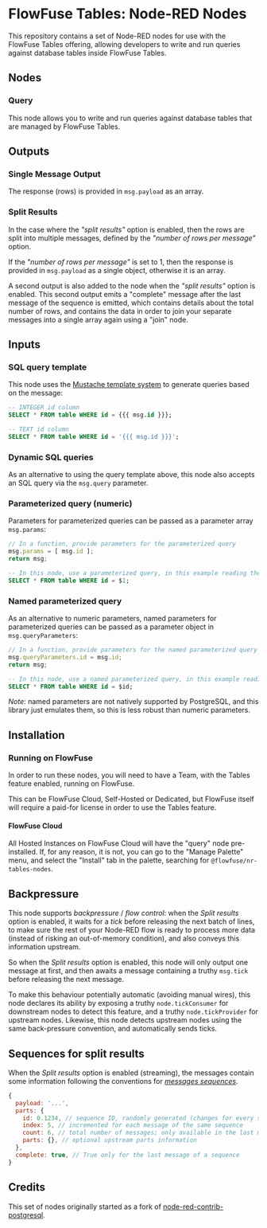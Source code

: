 # FlowFuse Tables: Node-RED Nodes

This repository contains a set of Node-RED nodes for use with the FlowFuse Tables offering, allowing developers to write and run queries against database tables inside FlowFuse Tables.

## Nodes

### Query

This node allows you to write and run queries against database tables that are managed by FlowFuse Tables.

## Outputs

### Single Message Output

The response (rows) is provided in `msg.payload` as an array.

### Split Results

In the case where the _"split results"_ option is enabled, then the rows are split
into multiple messages, defined by the _"number of rows per message"_ option.

If the _"number of rows per message"_ is set to 1, then the response is provided in
`msg.payload` as a single object, otherwise it is an array.

A second output is also added to the node when the _"split results"_ option is enabled.
This second output emits a "complete" message after the last message of the sequence is emitted,
which contains details about the total number of rows, and contains the data in order to join your
separate messages into a single array again using a "join" node.

## Inputs

### SQL query template

This node uses the [Mustache template system](https://github.com/janl/mustache.js) to generate queries based on the message:

```sql
-- INTEGER id column
SELECT * FROM table WHERE id = {{{ msg.id }}};

-- TEXT id column
SELECT * FROM table WHERE id = '{{{ msg.id }}}';
```

### Dynamic SQL queries

As an alternative to using the query template above, this node also accepts an SQL query via the `msg.query` parameter.

### Parameterized query (numeric)

Parameters for parameterized queries can be passed as a parameter array `msg.params`:

```js
// In a function, provide parameters for the parameterized query
msg.params = [ msg.id ];
return msg;
```

```sql
-- In this node, use a parameterized query, in this example reading the 1st parameter
SELECT * FROM table WHERE id = $1;
```

### Named parameterized query

As an alternative to numeric parameters, named parameters for parameterized queries can be passed as a parameter object in `msg.queryParameters`:

```js
// In a function, provide parameters for the named parameterized query
msg.queryParameters.id = msg.id;
return msg;
```

```sql
-- In this node, use a named parameterized query, in this example reading the "id" parameter
SELECT * FROM table WHERE id = $id;
```

*Note*: named parameters are not natively supported by PostgreSQL, and this library just emulates them,
so this is less robust than numeric parameters.


## Installation

### Running on FlowFuse

In order to run these nodes, you will need to have a Team, with the Tables feature enabled, running on FlowFuse.

This can be FlowFuse Cloud, Self-Hosted or Dedicated, but FlowFuse itself will require a paid-for license in order to use the Tables feature.

#### FlowFuse Cloud

All Hosted Instances on FlowFuse Cloud will have the "query" node pre-installed. If, for any reason, it is not, you can go to the "Manage Palette" menu, and select the "Install" tab in the palette, searching for `@flowfuse/nr-tables-nodes`.


## Backpressure

This node supports *backpressure* / *flow control*:
when the *Split results* option is enabled, it waits for a *tick* before releasing the next batch of lines,
to make sure the rest of your Node-RED flow is ready to process more data
(instead of risking an out-of-memory condition), and also conveys this information upstream.

So when the *Split results* option is enabled, this node will only output one message at first,
and then awaits a message containing a truthy `msg.tick` before releasing the next message.

To make this behaviour potentially automatic (avoiding manual wires), this node declares its ability by exposing a truthy `node.tickConsumer`
for downstream nodes to detect this feature, and a truthy `node.tickProvider` for upstream nodes.
Likewise, this node detects upstream nodes using the same back-pressure convention, and automatically sends ticks.


## Sequences for split results

When the *Split results* option is enabled (streaming), the messages contain some information following the
conventions for [*messages sequences*](https://nodered.org/docs/user-guide/messages#message-sequences).

```js
{
  payload: '...',
  parts: {
    id: 0.1234, // sequence ID, randomly generated (changes for every sequence)
    index: 5, // incremented for each message of the same sequence
    count: 6, // total number of messages; only available in the last message of a sequence
    parts: {}, // optional upstream parts information
  },
  complete: true, // True only for the last message of a sequence
}
```

## Credits

This set of nodes originally started as a fork of [node-red-contrib-postgresql](https://github.com/alexandrainst/node-red-contrib-postgresql).
